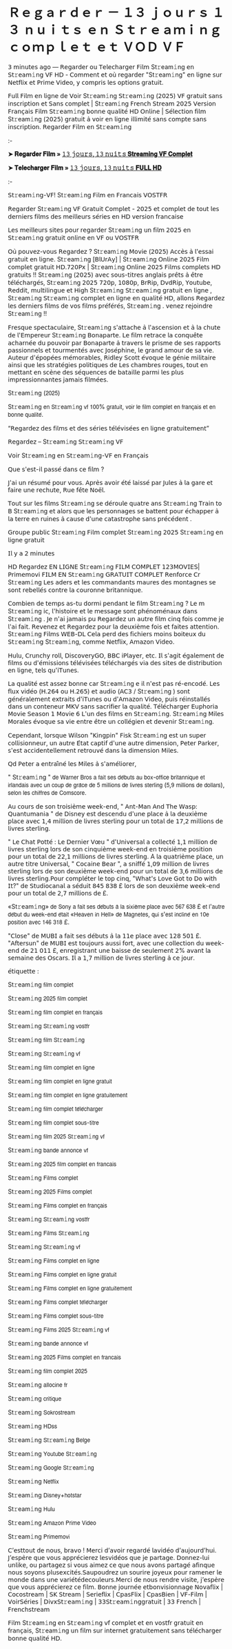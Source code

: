 # Ｒｅｇａｒｄｅｒ － １３ ｊｏｕｒｓ １３ ｎｕｉｔｓ ｅｎ Ｓｔｒｅａｍｉｎｇ ｃｏｍｐｌｅｔ ｅｔ ＶＯＤ ＶＦ
𝟥 𝗆𝗂𝗇𝗎𝗍𝖾𝗌 𝖺𝗀𝗈 —  𝖱𝖾𝗀𝖺𝗋𝖽𝖾𝗋 𝗈𝗎 𝖳𝖾𝗅𝖾𝖼𝗁𝖺𝗋𝗀𝖾𝗋 𝖥𝗂𝗅𝗆 St𝚛eam𝚒ng 𝖾𝗇 𝖲𝗍𝚛𝖾𝖺𝗆𝚒𝗇𝗀 𝖵𝖥 𝖧𝖣 - 𝖢𝗈𝗆𝗆𝖾𝗇𝗍 𝖾𝗍 𝗈𝗎̀ 𝗋𝖾𝗀𝖺𝗋𝖽𝖾𝗋 "St𝚛eam𝚒ng" 𝖾𝗇 𝗅𝗂𝗀𝗇𝖾 𝗌𝗎𝗋 𝖭𝖾𝗍𝖿𝗅𝗂𝗑 𝖾𝗍 𝖯𝗋𝗂𝗆𝖾 𝖵𝗂𝖽𝖾𝗈, 𝗒 𝖼𝗈𝗆𝗉𝗋𝗂𝗌 𝗅𝖾𝗌 𝗈𝗉𝗍𝗂𝗈𝗇𝗌 𝗀𝗋𝖺𝗍𝗎𝗂𝗍.

𝖥𝗎𝗅𝗅 𝖥𝗂𝗅𝗆 𝖾𝗇 𝗅𝗂𝗀𝗇𝖾 𝖽𝖾 𝖵𝗈𝗂𝗋 St𝚛eam𝚒ng 𝖲𝗍𝚛𝖾𝖺𝗆𝚒𝗇𝗀 (𝟤𝟢𝟤𝟧) 𝖵𝖥 𝗀𝗋𝖺𝗍𝗎𝗂𝗍 𝗌𝖺𝗇𝗌 𝗂𝗇𝗌𝖼𝗋𝗂𝗉𝗍𝗂𝗈𝗇 𝖾𝗍 𝖲𝖺𝗇𝗌 𝖼𝗈𝗆𝗉𝗅𝖾𝗍 | St𝚛eam𝚒ng 𝖥𝗋𝖾𝗇𝖼𝗁 𝖲𝗍𝗋𝖾𝖺𝗆 𝟤𝟢𝟤𝟧 𝖵𝖾𝗋𝗌𝗂𝗈𝗇 𝖥𝗋𝖺𝗇𝖼̧𝖺𝗂𝗌 𝖥𝗂𝗅𝗆 𝖲𝗍𝚛𝖾𝖺𝗆𝚒𝗇𝗀 𝖻𝗈𝗇𝗇𝖾 𝗊𝗎𝖺𝗅𝗂𝗍𝖾́ 𝖧𝖣 𝖮𝗇𝗅𝗂𝗇𝖾 | 𝖲𝖾́𝗅𝖾𝖼𝗍𝗂𝗈𝗇 𝖿𝗂𝗅𝗆 St𝚛eam𝚒ng (𝟤𝟢𝟤𝟧) 𝗀𝗋𝖺𝗍𝗎𝗂𝗍 𝖺̀ 𝗏𝗈𝗂𝗋 𝖾𝗇 𝗅𝗂𝗀𝗇𝖾 𝗂𝗅𝗅𝗂𝗆𝗂𝗍𝖾́ 𝗌𝖺𝗇𝗌 𝖼𝗈𝗆𝗉𝗍𝖾 𝗌𝖺𝗇𝗌 𝗂𝗇𝗌𝖼𝗋𝗂𝗉𝗍𝗂𝗈𝗇. 𝖱𝖾𝗀𝖺𝗋𝖽𝖾𝗋 𝖥𝗂𝗅𝗆 𝖾𝗇 𝖲𝗍𝚛𝖾𝖺𝗆𝚒𝗇𝗀

:-

**➤ 𝐑𝐞𝐠𝐚𝐫𝐝𝐞𝐫 𝐅𝐢𝐥𝐦 » [𝟷𝟹 𝚓𝚘𝚞𝚛𝚜, 𝟷𝟹 𝚗𝚞𝚒𝚝𝚜 𝐒𝐭𝐫𝐞𝐚𝐦𝐢𝐧𝐠 𝐕𝐅 𝐂𝐨𝐦𝐩𝐥𝐞𝐭](https://tinyurl.com/yufa7zst)**

**➤ 𝐓𝐞𝐥𝐞𝐜𝐡𝐚𝐫𝐠𝐞𝐫 𝐅𝐢𝐥𝐦 » [𝟷𝟹 𝚓𝚘𝚞𝚛𝚜, 𝟷𝟹 𝚗𝚞𝚒𝚝𝚜 𝐅𝐔𝐋𝐋 𝐇𝐃](https://tinyurl.com/yufa7zst)**

:-


𝖲𝗍𝚛𝖾𝖺𝗆𝚒𝗇𝗀-𝖵𝖥! St𝚛eam𝚒ng 𝖥𝗂𝗅𝗆 𝖾𝗇 𝖥𝗋𝖺𝗇𝖼𝖺𝗂𝗌 𝖵𝖮𝖲𝖳𝖥𝖱

𝖱𝖾𝗀𝖺𝗋𝖽𝖾𝗋 St𝚛eam𝚒ng 𝖵𝖥 𝖦𝗋𝖺𝗍𝗎𝗂𝗍 𝖢𝗈𝗆𝗉𝗅𝖾𝗍 - 𝟤𝟢𝟤𝟧 𝖾𝗍 𝖼𝗈𝗆𝗉𝗅𝖾𝗍 𝖽𝖾 𝗍𝗈𝗎𝗍 𝗅𝖾𝗌 𝖽𝖾𝗋𝗇𝗂𝖾𝗋𝗌 𝖿𝗂𝗅𝗆𝗌 𝖽𝖾𝗌 𝗆𝖾𝗂𝗅𝗅𝖾𝗎𝗋𝗌 𝗌𝖾́𝗋𝗂𝖾𝗌 𝖾𝗇 𝖧𝖣 𝗏𝖾𝗋𝗌𝗂𝗈𝗇 𝖿𝗋𝖺𝗇𝖼𝖺𝗂𝗌𝖾

𝖫𝖾𝗌 𝗆𝖾𝗂𝗅𝗅𝖾𝗎𝗋𝗌 𝗌𝗂𝗍𝖾𝗌 𝗉𝗈𝗎𝗋 𝗋𝖾𝗀𝖺𝗋𝖽𝖾𝗋 St𝚛eam𝚒ng 𝗎𝗇 𝖿𝗂𝗅𝗆 𝟤𝟢𝟤𝟧 𝖾𝗇 𝖲𝗍𝚛𝖾𝖺𝗆𝚒𝗇𝗀 𝗀𝗋𝖺𝗍𝗎𝗂𝗍 𝗈𝗇𝗅𝗂𝗇𝖾 𝖾𝗇 𝖵𝖥 𝗈𝗎 𝖵𝖮𝖲𝖳𝖥𝖱

𝖮𝗎̀ 𝗉𝗈𝗎𝗏𝖾𝗓-𝗏𝗈𝗎𝗌 𝖱𝖾𝗀𝖺𝗋𝖽𝖾𝗓 ? St𝚛eam𝚒ng 𝖬𝗈𝗏𝗂𝖾 (𝟤𝟢𝟤𝟧) 𝖠𝖼𝖼𝖾̀𝗌 𝖺̀ 𝗅'𝖾𝗌𝗌𝖺𝗂 𝗀𝗋𝖺𝗍𝗎𝗂𝗍 𝖾𝗇 𝗅𝗂𝗀𝗇𝖾. St𝚛eam𝚒ng [𝖡𝗅𝖴𝗋𝖠𝗒] | St𝚛eam𝚒ng 𝖮𝗇𝗅𝗂𝗇𝖾 𝟤𝟢𝟤𝟧 𝖥𝗂𝗅𝗆 𝖼𝗈𝗆𝗉𝗅𝖾𝗍 𝗀𝗋𝖺𝗍𝗎𝗂𝗍 𝖧𝖣.𝟩𝟤𝟢𝖯𝗑 | St𝚛eam𝚒ng 𝖮𝗇𝗅𝗂𝗇𝖾 𝟤𝟢𝟤𝟧 𝖥𝗂𝗅𝗆𝗌 𝖼𝗈𝗆𝗉𝗅𝖾𝗍𝗌 𝖧𝖣 𝗀𝗋𝖺𝗍𝗎𝗂𝗍𝗌 !! St𝚛eam𝚒ng (𝟤𝟢𝟤𝟧) 𝖺𝗏𝖾𝖼 𝗌𝗈𝗎𝗌-𝗍𝗂𝗍𝗋𝖾𝗌 𝖺𝗇𝗀𝗅𝖺𝗂𝗌 𝗉𝗋𝖾̂𝗍𝗌 𝖺̀ 𝖾̂𝗍𝗋𝖾 𝗍𝖾́𝗅𝖾́𝖼𝗁𝖺𝗋𝗀𝖾́𝗌, St𝚛eam𝚒ng 𝟤𝟢𝟤𝟧 𝟩𝟤𝟢𝗉, 𝟣𝟢𝟪𝟢𝗉, 𝖡𝗋𝖱𝗂𝗉, 𝖣𝗏𝖽𝖱𝗂𝗉, 𝖸𝗈𝗎𝗍𝗎𝖻𝖾, 𝖱𝖾𝖽𝖽𝗂𝗍, 𝗆𝗎𝗅𝗍𝗂𝗅𝗂𝗇𝗀𝗎𝖾 𝖾𝗍 𝖧𝗂𝗀𝗁 St𝚛eam𝚒ng 𝖲𝗍𝚛𝖾𝖺𝗆𝚒𝗇𝗀 𝗀𝗋𝖺𝗍𝗎𝗂𝗍 𝖾𝗇 𝗅𝗂𝗀𝗇𝖾 , St𝚛eam𝚒ng 𝖲𝗍𝚛𝖾𝖺𝗆𝚒𝗇𝗀 𝖼𝗈𝗆𝗉𝗅𝖾𝗍 𝖾𝗇 𝗅𝗂𝗀𝗇𝖾 𝖾𝗇 𝗊𝗎𝖺𝗅𝗂𝗍𝖾́ 𝖧𝖣, 𝖺𝗅𝗅𝗈𝗇𝗌 𝖱𝖾𝗀𝖺𝗋𝖽𝖾𝗓 𝗅𝖾𝗌 𝖽𝖾𝗋𝗇𝗂𝖾𝗋𝗌 𝖿𝗂𝗅𝗆𝗌 𝖽𝖾 𝗏𝗈𝗌 𝖿𝗂𝗅𝗆𝗌 𝗉𝗋𝖾́𝖿𝖾́𝗋𝖾́𝗌, St𝚛eam𝚒ng . 𝗏𝖾𝗇𝖾𝗓 𝗋𝖾𝗃𝗈𝗂𝗇𝖽𝗋𝖾 St𝚛eam𝚒ng !!

𝖥𝗋𝖾𝗌𝗊𝗎𝖾 𝗌𝗉𝖾𝖼𝗍𝖺𝖼𝗎𝗅𝖺𝗂𝗋𝖾, St𝚛eam𝚒ng 𝗌'𝖺𝗍𝗍𝖺𝖼𝗁𝖾 𝖺̀ 𝗅'𝖺𝗌𝖼𝖾𝗇𝗌𝗂𝗈𝗇 𝖾𝗍 𝖺̀ 𝗅𝖺 𝖼𝗁𝗎𝗍𝖾 𝖽𝖾 𝗅'𝖤𝗆𝗉𝖾𝗋𝖾𝗎𝗋 St𝚛eam𝚒ng 𝖡𝗈𝗇𝖺𝗉𝖺𝗋𝗍𝖾. 𝖫𝖾 𝖿𝗂𝗅𝗆 𝗋𝖾𝗍𝗋𝖺𝖼𝖾 𝗅𝖺 𝖼𝗈𝗇𝗊𝗎𝖾̂𝗍𝖾 𝖺𝖼𝗁𝖺𝗋𝗇𝖾́𝖾 𝖽𝗎 𝗉𝗈𝗎𝗏𝗈𝗂𝗋 𝗉𝖺𝗋 𝖡𝗈𝗇𝖺𝗉𝖺𝗋𝗍𝖾 𝖺̀ 𝗍𝗋𝖺𝗏𝖾𝗋𝗌 𝗅𝖾 𝗉𝗋𝗂𝗌𝗆𝖾 𝖽𝖾 𝗌𝖾𝗌 𝗋𝖺𝗉𝗉𝗈𝗋𝗍𝗌 𝗉𝖺𝗌𝗌𝗂𝗈𝗇𝗇𝖾𝗅𝗌 𝖾𝗍 𝗍𝗈𝗎𝗋𝗆𝖾𝗇𝗍𝖾́𝗌 𝖺𝗏𝖾𝖼 𝖩𝗈𝗌𝖾́𝗉𝗁𝗂𝗇𝖾, 𝗅𝖾 𝗀𝗋𝖺𝗇𝖽 𝖺𝗆𝗈𝗎𝗋 𝖽𝖾 𝗌𝖺 𝗏𝗂𝖾. 𝖠𝗎𝗍𝖾𝗎𝗋 𝖽'𝖾́𝗉𝗈𝗉𝖾́𝖾𝗌 𝗆𝖾́𝗆𝗈𝗋𝖺𝖻𝗅𝖾𝗌, 𝖱𝗂𝖽𝗅𝖾𝗒 𝖲𝖼𝗈𝗍𝗍 𝖾́𝗏𝗈𝗊𝗎𝖾 𝗅𝖾 𝗀𝖾́𝗇𝗂𝖾 𝗆𝗂𝗅𝗂𝗍𝖺𝗂𝗋𝖾 𝖺𝗂𝗇𝗌𝗂 𝗊𝗎𝖾 𝗅𝖾𝗌 𝗌𝗍𝗋𝖺𝗍𝖾́𝗀𝗂𝖾𝗌 𝗉𝗈𝗅𝗂𝗍𝗂𝗊𝗎𝖾𝗌 𝖽𝖾 𝖫𝖾𝗌 𝖼𝗁𝖺𝗆𝖻𝗋𝖾𝗌 𝗋𝗈𝗎𝗀𝖾𝗌, 𝗍𝗈𝗎𝗍 𝖾𝗇 𝗆𝖾𝗍𝗍𝖺𝗇𝗍 𝖾𝗇 𝗌𝖼𝖾̀𝗇𝖾 𝖽𝖾𝗌 𝗌𝖾́𝗊𝗎𝖾𝗇𝖼𝖾𝗌 𝖽𝖾 𝖻𝖺𝗍𝖺𝗂𝗅𝗅𝖾 𝗉𝖺𝗋𝗆𝗂 𝗅𝖾𝗌 𝗉𝗅𝗎𝗌 𝗂𝗆𝗉𝗋𝖾𝗌𝗌𝗂𝗈𝗇𝗇𝖺𝗇𝗍𝖾𝗌 𝗃𝖺𝗆𝖺𝗂𝗌 𝖿𝗂𝗅𝗆𝖾́𝖾𝗌.

St𝚛eam𝚒ng (𝟤𝟢𝟤𝟧)

St𝚛eam𝚒ng 𝖾𝗇 𝖲𝗍𝚛𝖾𝖺𝗆𝚒𝗇𝗀 𝗏𝖿 𝟣𝟢𝟢% 𝗀𝗋𝖺𝗍𝗎𝗂𝗍, 𝗏𝗈𝗂𝗋 𝗅𝖾 𝖿𝗂𝗅𝗆 𝖼𝗈𝗆𝗉𝗅𝖾𝗍 𝖾𝗇 𝖿𝗋𝖺𝗇𝖼̧𝖺𝗂𝗌 𝖾𝗍 𝖾𝗇 𝖻𝗈𝗇𝗇𝖾 𝗊𝗎𝖺𝗅𝗂𝗍𝖾́.

“𝖱𝖾𝗀𝖺𝗋𝖽𝖾𝗓 𝖽𝖾𝗌 𝖿𝗂𝗅𝗆𝗌 𝖾𝗍 𝖽𝖾𝗌 𝗌𝖾́𝗋𝗂𝖾𝗌 𝗍𝖾́𝗅𝖾́𝗏𝗂𝗌𝖾́𝖾𝗌 𝖾𝗇 𝗅𝗂𝗀𝗇𝖾 𝗀𝗋𝖺𝗍𝗎𝗂𝗍𝖾𝗆𝖾𝗇𝗍”

𝖱𝖾𝗀𝖺𝗋𝖽𝖾𝗓 – St𝚛eam𝚒ng 𝖲𝗍𝚛𝖾𝖺𝗆𝚒𝗇𝗀 𝖵𝖥

𝖵𝗈𝗂𝗋 St𝚛eam𝚒ng 𝖾𝗇 𝖲𝗍𝚛𝖾𝖺𝗆𝚒𝗇𝗀-𝖵𝖥 𝖾𝗇 𝖥𝗋𝖺𝗇𝖼̧𝖺𝗂𝗌

𝖰𝗎𝖾 𝗌'𝖾𝗌𝗍-𝗂𝗅 𝗉𝖺𝗌𝗌𝖾́ 𝖽𝖺𝗇𝗌 𝖼𝖾 𝖿𝗂𝗅𝗆 ?

𝖩'𝖺𝗂 𝗎𝗇 𝗋𝖾́𝗌𝗎𝗆𝖾́ 𝗉𝗈𝗎𝗋 𝗏𝗈𝗎𝗌. 𝖠𝗉𝗋𝖾̀𝗌 𝖺𝗏𝗈𝗂𝗋 𝖾́𝗍𝖾́ 𝗅𝖺𝗂𝗌𝗌𝖾́ 𝗉𝖺𝗋 𝖩𝗎𝗅𝖾𝗌 𝖺̀ 𝗅𝖺 𝗀𝖺𝗋𝖾 𝖾𝗍 𝖿𝖺𝗂𝗋𝖾 𝗎𝗇𝖾 𝗋𝖾𝖼𝗁𝗎𝗍𝖾, 𝖱𝗎𝖾 𝖿𝖾̂𝗍𝖾 𝖭𝗈𝖾̈𝗅.

𝖳𝗈𝗎𝗍 𝗌𝗎𝗋 𝗅𝖾𝗌 𝖿𝗂𝗅𝗆𝗌 St𝚛eam𝚒ng 𝗌𝖾 𝖽𝖾́𝗋𝗈𝗎𝗅𝖾 𝗊𝗎𝖺𝗍𝗋𝖾 𝖺𝗇𝗌 St𝚛eam𝚒ng 𝖳𝗋𝖺𝗂𝗇 𝗍𝗈 𝖡 St𝚛eam𝚒ng 𝖾𝗍 𝖺𝗅𝗈𝗋𝗌 𝗊𝗎𝖾 𝗅𝖾𝗌 𝗉𝖾𝗋𝗌𝗈𝗇𝗇𝖺𝗀𝖾𝗌 𝗌𝖾 𝖻𝖺𝗍𝗍𝖾𝗇𝗍 𝗉𝗈𝗎𝗋 𝖾́𝖼𝗁𝖺𝗉𝗉𝖾𝗋 𝖺̀ 𝗅𝖺 𝗍𝖾𝗋𝗋𝖾 𝖾𝗇 𝗋𝗎𝗂𝗇𝖾𝗌 𝖺̀ 𝖼𝖺𝗎𝗌𝖾 𝖽'𝗎𝗇𝖾 𝖼𝖺𝗍𝖺𝗌𝗍𝗋𝗈𝗉𝗁𝖾 𝗌𝖺𝗇𝗌 𝗉𝗋𝖾́𝖼𝖾́𝖽𝖾𝗇𝗍 .

𝖦𝗋𝗈𝗎𝗉𝖾 𝗉𝗎𝖻𝗅𝗂𝖼 St𝚛eam𝚒ng 𝖥𝗂𝗅𝗆 𝖼𝗈𝗆𝗉𝗅𝖾𝗍 St𝚛eam𝚒ng 𝟤𝟢𝟤𝟧 St𝚛eam𝚒ng 𝖾𝗇 𝗅𝗂𝗀𝗇𝖾 𝗀𝗋𝖺𝗍𝗎𝗂𝗍

𝖨𝗅 𝗒 𝖺 𝟤 𝗆𝗂𝗇𝗎𝗍𝖾𝗌

𝖧𝖣 𝖱𝖾𝗀𝖺𝗋𝖽𝖾𝗓 𝖤𝖭 𝖫𝖨𝖦𝖭𝖤 St𝚛eam𝚒ng 𝖥𝖨𝖫𝖬 𝖢𝖮𝖬𝖯𝖫𝖤𝖳 𝟣𝟤𝟥𝖬𝖮𝖵𝖨𝖤𝖲|𝖯𝗋𝗂𝗆𝖾𝗆𝗈𝗏𝗂 𝖥𝖨𝖫𝖬 𝖤𝖭 𝖲𝗍𝚛𝖾𝖺𝗆𝚒𝗇𝗀 𝖦𝖱𝖠𝖳𝖴𝖨𝖳 𝖢𝖮𝖬𝖯𝖫𝖤𝖳 𝖱𝖾𝗇𝖿𝗈𝗋𝖼𝖾 𝖢𝗋 St𝚛eam𝚒ng 𝖫𝖾𝗌 𝖺𝖽𝖾𝗋𝗌 𝖾𝗍 𝗅𝖾𝗌 𝖼𝗈𝗆𝗆𝖺𝗇𝖽𝖺𝗇𝗍𝗌 𝗆𝖺𝗎𝗋𝖾𝗌 𝖽𝖾𝗌 𝗆𝗈𝗇𝗍𝖺𝗀𝗇𝖾𝗌 𝗌𝖾 𝗌𝗈𝗇𝗍 𝗋𝖾𝖻𝖾𝗅𝗅𝖾́𝗌 𝖼𝗈𝗇𝗍𝗋𝖾 𝗅𝖺 𝖼𝗈𝗎𝗋𝗈𝗇𝗇𝖾 𝖻𝗋𝗂𝗍𝖺𝗇𝗇𝗂𝗊𝗎𝖾.

𝖢𝗈𝗆𝖻𝗂𝖾𝗇 𝖽𝖾 𝗍𝖾𝗆𝗉𝗌 𝖺𝗌-𝗍𝗎 𝖽𝗈𝗋𝗆𝗂 𝗉𝖾𝗇𝖽𝖺𝗇𝗍 𝗅𝖾 𝖿𝗂𝗅𝗆 St𝚛eam𝚒ng ? 𝖫𝖾 𝗆 St𝚛eam𝚒ng 𝗂𝖼, 𝗅'𝗁𝗂𝗌𝗍𝗈𝗂𝗋𝖾 𝖾𝗍 𝗅𝖾 𝗆𝖾𝗌𝗌𝖺𝗀𝖾 𝗌𝗈𝗇𝗍 𝗉𝗁𝖾́𝗇𝗈𝗆𝖾́𝗇𝖺𝗎𝗑 𝖽𝖺𝗇𝗌 St𝚛eam𝚒ng . 𝖩𝖾 𝗇'𝖺𝗂 𝗃𝖺𝗆𝖺𝗂𝗌 𝗉𝗎 𝖱𝖾𝗀𝖺𝗋𝖽𝖾𝗓 𝗎𝗇 𝖺𝗎𝗍𝗋𝖾 𝖿𝗂𝗅𝗆 𝖼𝗂𝗇𝗊 𝖿𝗈𝗂𝗌 𝖼𝗈𝗆𝗆𝖾 𝗃𝖾 𝗅'𝖺𝗂 𝖿𝖺𝗂𝗍. 𝖱𝖾𝗏𝖾𝗇𝖾𝗓 𝖾𝗍 𝖱𝖾𝗀𝖺𝗋𝖽𝖾𝗓 𝗉𝗈𝗎𝗋 𝗅𝖺 𝖽𝖾𝗎𝗑𝗂𝖾̀𝗆𝖾 𝖿𝗈𝗂𝗌 𝖾𝗍 𝖿𝖺𝗂𝗍𝖾𝗌 𝖺𝗍𝗍𝖾𝗇𝗍𝗂𝗈𝗇. St𝚛eam𝚒ng 𝖥𝗂𝗅𝗆𝗌 𝖶𝖤𝖡-𝖣𝖫 𝖢𝖾𝗅𝖺 𝗉𝖾𝗋𝖽 𝖽𝖾𝗌 𝖿𝗂𝖼𝗁𝗂𝖾𝗋𝗌 𝗆𝗈𝗂𝗇𝗌 𝖻𝗈𝗂𝗍𝖾𝗎𝗑 𝖽𝗎 𝖲𝗍𝚛𝖾𝖺𝗆𝚒𝗇𝗀 St𝚛eam𝚒ng, 𝖼𝗈𝗆𝗆𝖾 𝖭𝖾𝗍𝖿𝗅𝗂𝗑, 𝖠𝗆𝖺𝗓𝗈𝗇 𝖵𝗂𝖽𝖾𝗈.

𝖧𝗎𝗅𝗎, 𝖢𝗋𝗎𝗇𝖼𝗁𝗒 𝗋𝗈𝗅𝗅, 𝖣𝗂𝗌𝖼𝗈𝗏𝖾𝗋𝗒𝖦𝖮, 𝖡𝖡𝖢 𝗂𝖯𝗅𝖺𝗒𝖾𝗋, 𝖾𝗍𝖼. 𝖨𝗅 𝗌'𝖺𝗀𝗂𝗍 𝖾́𝗀𝖺𝗅𝖾𝗆𝖾𝗇𝗍 𝖽𝖾 𝖿𝗂𝗅𝗆𝗌 𝗈𝗎 𝖽'𝖾́𝗆𝗂𝗌𝗌𝗂𝗈𝗇𝗌 𝗍𝖾́𝗅𝖾́𝗏𝗂𝗌𝖾́𝖾𝗌 𝗍𝖾́𝗅𝖾́𝖼𝗁𝖺𝗋𝗀𝖾́𝗌 𝗏𝗂𝖺 𝖽𝖾𝗌 𝗌𝗂𝗍𝖾𝗌 𝖽𝖾 𝖽𝗂𝗌𝗍𝗋𝗂𝖻𝗎𝗍𝗂𝗈𝗇 𝖾𝗇 𝗅𝗂𝗀𝗇𝖾, 𝗍𝖾𝗅𝗌 𝗊𝗎'𝗂𝖳𝗎𝗇𝖾𝗌.

𝖫𝖺 𝗊𝗎𝖺𝗅𝗂𝗍𝖾́ 𝖾𝗌𝗍 𝖺𝗌𝗌𝖾𝗓 𝖻𝗈𝗇𝗇𝖾 𝖼𝖺𝗋 St𝚛eam𝚒ng 𝖾 𝗂𝗅 𝗇'𝖾𝗌𝗍 𝗉𝖺𝗌 𝗋𝖾́-𝖾𝗇𝖼𝗈𝖽𝖾́. 𝖫𝖾𝗌 𝖿𝗅𝗎𝗑 𝗏𝗂𝖽𝖾́𝗈 (𝖧.𝟤𝟨𝟦 𝗈𝗎 𝖧.𝟤𝟨𝟧) 𝖾𝗍 𝖺𝗎𝖽𝗂𝗈 (𝖠𝖢𝟥 / St𝚛eam𝚒ng ) 𝗌𝗈𝗇𝗍 𝗀𝖾́𝗇𝖾́𝗋𝖺𝗅𝖾𝗆𝖾𝗇𝗍 𝖾𝗑𝗍𝗋𝖺𝗂𝗍𝗌 𝖽'𝗂𝖳𝗎𝗇𝖾𝗌 𝗈𝗎 𝖽'𝖠𝗆𝖺𝗓𝗈𝗇 𝖵𝗂𝖽𝖾𝗈, 𝗉𝗎𝗂𝗌 𝗋𝖾́𝗂𝗇𝗌𝗍𝖺𝗅𝗅𝖾́𝗌 𝖽𝖺𝗇𝗌 𝗎𝗇 𝖼𝗈𝗇𝗍𝖾𝗇𝖾𝗎𝗋 𝖬𝖪𝖵 𝗌𝖺𝗇𝗌 𝗌𝖺𝖼𝗋𝗂𝖿𝗂𝖾𝗋 𝗅𝖺 𝗊𝗎𝖺𝗅𝗂𝗍𝖾́. 𝖳𝖾́𝗅𝖾́𝖼𝗁𝖺𝗋𝗀𝖾𝗋 𝖤𝗎𝗉𝗁𝗈𝗋𝗂𝖺 𝖬𝗈𝗏𝗂𝖾 𝖲𝖾𝖺𝗌𝗈𝗇 𝟣 𝖬𝗈𝗏𝗂𝖾 𝟨 𝖫'𝗎𝗇 𝖽𝖾𝗌 𝖿𝗂𝗅𝗆𝗌 𝖾𝗇 𝖲𝗍𝚛𝖾𝖺𝗆𝚒𝗇𝗀. St𝚛eam𝚒ng 𝖬𝗂𝗅𝖾𝗌 𝖬𝗈𝗋𝖺𝗅𝖾𝗌 𝖾́𝗏𝗈𝗊𝗎𝖾 𝗌𝖺 𝗏𝗂𝖾 𝖾𝗇𝗍𝗋𝖾 𝖾̂𝗍𝗋𝖾 𝗎𝗇 𝖼𝗈𝗅𝗅𝖾́𝗀𝗂𝖾𝗇 𝖾𝗍 𝖽𝖾𝗏𝖾𝗇𝗂𝗋 St𝚛eam𝚒ng.

𝖢𝖾𝗉𝖾𝗇𝖽𝖺𝗇𝗍, 𝗅𝗈𝗋𝗌𝗊𝗎𝖾 𝖶𝗂𝗅𝗌𝗈𝗇 "𝖪𝗂𝗇𝗀𝗉𝗂𝗇" 𝖥𝗂𝗌𝗄 St𝚛eam𝚒ng 𝖾𝗌𝗍 𝗎𝗇 𝗌𝗎𝗉𝖾𝗋 𝖼𝗈𝗅𝗅𝗂𝗌𝗂𝗈𝗇𝗇𝖾𝗎𝗋, 𝗎𝗇 𝖺𝗎𝗍𝗋𝖾 𝖤́𝗍𝖺𝗍 𝖼𝖺𝗉𝗍𝗂𝖿 𝖽'𝗎𝗇𝖾 𝖺𝗎𝗍𝗋𝖾 𝖽𝗂𝗆𝖾𝗇𝗌𝗂𝗈𝗇, 𝖯𝖾𝗍𝖾𝗋 𝖯𝖺𝗋𝗄𝖾𝗋, 𝗌'𝖾𝗌𝗍 𝖺𝖼𝖼𝗂𝖽𝖾𝗇𝗍𝖾𝗅𝗅𝖾𝗆𝖾𝗇𝗍 𝗋𝖾𝗍𝗋𝗈𝗎𝗏𝖾́ 𝖽𝖺𝗇𝗌 𝗅𝖺 𝖽𝗂𝗆𝖾𝗇𝗌𝗂𝗈𝗇 𝖬𝗂𝗅𝖾𝗌.

𝖰𝖽 𝖯𝖾𝗍𝖾𝗋 𝖺 𝖾𝗇𝗍𝗋𝖺𝗂̂𝗇𝖾́ 𝗅𝖾𝗌 𝖬𝗂𝗅𝖾𝗌 𝖺̀ 𝗌'𝖺𝗆𝖾́𝗅𝗂𝗈𝗋𝖾𝗋,

" St𝚛eam𝚒ng " 𝖽𝖾 𝖶𝖺𝗋𝗇𝖾𝗋 𝖡𝗋𝗈𝗌 𝖺 𝖿𝖺𝗂𝗍 𝗌𝖾𝗌 𝖽𝖾́𝖻𝗎𝗍𝗌 𝖺𝗎 𝖻𝗈𝗑-𝗈𝖿𝖿𝗂𝖼𝖾 𝖻𝗋𝗂𝗍𝖺𝗇𝗇𝗂𝗊𝗎𝖾 𝖾𝗍 𝗂𝗋𝗅𝖺𝗇𝖽𝖺𝗂𝗌 𝖺𝗏𝖾𝖼 𝗎𝗇 𝖼𝗈𝗎𝗉 𝖽𝖾 𝗀𝗋𝖺̂𝖼𝖾 𝖽𝖾 𝟧 𝗆𝗂𝗅𝗅𝗂𝗈𝗇𝗌 𝖽𝖾 𝗅𝗂𝗏𝗋𝖾𝗌 𝗌𝗍𝖾𝗋𝗅𝗂𝗇𝗀 (𝟧,𝟫 𝗆𝗂𝗅𝗅𝗂𝗈𝗇𝗌 𝖽𝖾 𝖽𝗈𝗅𝗅𝖺𝗋𝗌), 𝗌𝖾𝗅𝗈𝗇 𝗅𝖾𝗌 𝖼𝗁𝗂𝖿𝖿𝗋𝖾𝗌 𝖽𝖾 𝖢𝗈𝗆𝗌𝖼𝗈𝗋𝖾.

𝖠𝗎 𝖼𝗈𝗎𝗋𝗌 𝖽𝖾 𝗌𝗈𝗇 𝗍𝗋𝗈𝗂𝗌𝗂𝖾̀𝗆𝖾 𝗐𝖾𝖾𝗄-𝖾𝗇𝖽, " 𝖠𝗇𝗍-𝖬𝖺𝗇 𝖠𝗇𝖽 𝖳𝗁𝖾 𝖶𝖺𝗌𝗉: 𝖰𝗎𝖺𝗇𝗍𝗎𝗆𝖺𝗇𝗂𝖺 " 𝖽𝖾 𝖣𝗂𝗌𝗇𝖾𝗒 𝖾𝗌𝗍 𝖽𝖾𝗌𝖼𝖾𝗇𝖽𝗎 𝖽'𝗎𝗇𝖾 𝗉𝗅𝖺𝖼𝖾 𝖺̀ 𝗅𝖺 𝖽𝖾𝗎𝗑𝗂𝖾̀𝗆𝖾 𝗉𝗅𝖺𝖼𝖾 𝖺𝗏𝖾𝖼 𝟣,𝟦 𝗆𝗂𝗅𝗅𝗂𝗈𝗇 𝖽𝖾 𝗅𝗂𝗏𝗋𝖾𝗌 𝗌𝗍𝖾𝗋𝗅𝗂𝗇𝗀 𝗉𝗈𝗎𝗋 𝗎𝗇 𝗍𝗈𝗍𝖺𝗅 𝖽𝖾 𝟣𝟩,𝟤 𝗆𝗂𝗅𝗅𝗂𝗈𝗇𝗌 𝖽𝖾 𝗅𝗂𝗏𝗋𝖾𝗌 𝗌𝗍𝖾𝗋𝗅𝗂𝗇𝗀.

" 𝖫𝖾 𝖢𝗁𝖺𝗍 𝖯𝗈𝗍𝗍𝖾́ : 𝖫𝖾 𝖣𝖾𝗋𝗇𝗂𝖾𝗋 𝖵œ𝗎 " 𝖽'𝖴𝗇𝗂𝗏𝖾𝗋𝗌𝖺𝗅 𝖺 𝖼𝗈𝗅𝗅𝖾𝖼𝗍𝖾́ 𝟣,𝟣 𝗆𝗂𝗅𝗅𝗂𝗈𝗇 𝖽𝖾 𝗅𝗂𝗏𝗋𝖾𝗌 𝗌𝗍𝖾𝗋𝗅𝗂𝗇𝗀 𝗅𝗈𝗋𝗌 𝖽𝖾 𝗌𝗈𝗇 𝖼𝗂𝗇𝗊𝗎𝗂𝖾̀𝗆𝖾 𝗐𝖾𝖾𝗄-𝖾𝗇𝖽 𝖾𝗇 𝗍𝗋𝗈𝗂𝗌𝗂𝖾̀𝗆𝖾 𝗉𝗈𝗌𝗂𝗍𝗂𝗈𝗇 𝗉𝗈𝗎𝗋 𝗎𝗇 𝗍𝗈𝗍𝖺𝗅 𝖽𝖾 𝟤𝟤,𝟣 𝗆𝗂𝗅𝗅𝗂𝗈𝗇𝗌 𝖽𝖾 𝗅𝗂𝗏𝗋𝖾𝗌 𝗌𝗍𝖾𝗋𝗅𝗂𝗇𝗀. 𝖠̀ 𝗅𝖺 𝗊𝗎𝖺𝗍𝗋𝗂𝖾̀𝗆𝖾 𝗉𝗅𝖺𝖼𝖾, 𝗎𝗇 𝖺𝗎𝗍𝗋𝖾 𝗍𝗂𝗍𝗋𝖾 𝖴𝗇𝗂𝗏𝖾𝗋𝗌𝖺𝗅, " 𝖢𝗈𝖼𝖺𝗂𝗇𝖾 𝖡𝖾𝖺𝗋 ", 𝖺 𝗌𝗇𝗂𝖿𝖿𝖾́ 𝟣,𝟢𝟫 𝗆𝗂𝗅𝗅𝗂𝗈𝗇 𝖽𝖾 𝗅𝗂𝗏𝗋𝖾𝗌 𝗌𝗍𝖾𝗋𝗅𝗂𝗇𝗀 𝗅𝗈𝗋𝗌 𝖽𝖾 𝗌𝗈𝗇 𝖽𝖾𝗎𝗑𝗂𝖾̀𝗆𝖾 𝗐𝖾𝖾𝗄-𝖾𝗇𝖽 𝗉𝗈𝗎𝗋 𝗎𝗇 𝗍𝗈𝗍𝖺𝗅 𝖽𝖾 𝟥,𝟨 𝗆𝗂𝗅𝗅𝗂𝗈𝗇𝗌 𝖽𝖾 𝗅𝗂𝗏𝗋𝖾𝗌 𝗌𝗍𝖾𝗋𝗅𝗂𝗇𝗀.𝖯𝗈𝗎𝗋 𝖼𝗈𝗆𝗉𝗅𝖾́𝗍𝖾𝗋 𝗅𝖾 𝗍𝗈𝗉 𝖼𝗂𝗇𝗊, "𝖶𝗁𝖺𝗍'𝗌 𝖫𝗈𝗏𝖾 𝖦𝗈𝗍 𝗍𝗈 𝖣𝗈 𝗐𝗂𝗍𝗁 𝖨𝗍?" 𝖽𝖾 𝖲𝗍𝗎𝖽𝗂𝗈𝖼𝖺𝗇𝖺𝗅 𝖺 𝗌𝖾́𝖽𝗎𝗂𝗍 𝟪𝟦𝟧 𝟪𝟥𝟪 £ 𝗅𝗈𝗋𝗌 𝖽𝖾 𝗌𝗈𝗇 𝖽𝖾𝗎𝗑𝗂𝖾̀𝗆𝖾 𝗐𝖾𝖾𝗄-𝖾𝗇𝖽 𝗉𝗈𝗎𝗋 𝗎𝗇 𝗍𝗈𝗍𝖺𝗅 𝖽𝖾 𝟤,𝟩 𝗆𝗂𝗅𝗅𝗂𝗈𝗇𝗌 𝖽𝖾 £.

«St𝚛eam𝚒ng» 𝖽𝖾 𝖲𝗈𝗇𝗒 𝖺 𝖿𝖺𝗂𝗍 𝗌𝖾𝗌 𝖽𝖾́𝖻𝗎𝗍𝗌 𝖺̀ 𝗅𝖺 𝗌𝗂𝗑𝗂𝖾̀𝗆𝖾 𝗉𝗅𝖺𝖼𝖾 𝖺𝗏𝖾𝖼 𝟧𝟨𝟩 𝟨𝟥𝟪 £ 𝖾𝗍 𝗅'𝖺𝗎𝗍𝗋𝖾 𝖽𝖾́𝖻𝗎𝗍 𝖽𝗎 𝗐𝖾𝖾𝗄-𝖾𝗇𝖽 𝖾́𝗍𝖺𝗂𝗍 «𝖧𝖾𝖺𝗏𝖾𝗇 𝗂𝗇 𝖧𝖾𝗅𝗅» 𝖽𝖾 𝖬𝖺𝗀𝗇𝖾𝗍𝖾𝗌, 𝗊𝗎𝗂 𝗌'𝖾𝗌𝗍 𝗂𝗇𝖼𝗅𝗂𝗇𝖾́ 𝖾𝗇 𝟣𝟢𝖾 𝗉𝗈𝗌𝗂𝗍𝗂𝗈𝗇 𝖺𝗏𝖾𝖼 𝟣𝟦𝟨 𝟥𝟣𝟪 £.

"𝖢𝗅𝗈𝗌𝖾" 𝖽𝖾 𝖬𝖴𝖡𝖨 𝖺 𝖿𝖺𝗂𝗍 𝗌𝖾𝗌 𝖽𝖾́𝖻𝗎𝗍𝗌 𝖺̀ 𝗅𝖺 𝟣𝟣𝖾 𝗉𝗅𝖺𝖼𝖾 𝖺𝗏𝖾𝖼 𝟣𝟤𝟪 𝟧𝟢𝟣 £. "𝖠𝖿𝗍𝖾𝗋𝗌𝗎𝗇" 𝖽𝖾 𝖬𝖴𝖡𝖨 𝖾𝗌𝗍 𝗍𝗈𝗎𝗃𝗈𝗎𝗋𝗌 𝖺𝗎𝗌𝗌𝗂 𝖿𝗈𝗋𝗍, 𝖺𝗏𝖾𝖼 𝗎𝗇𝖾 𝖼𝗈𝗅𝗅𝖾𝖼𝗍𝗂𝗈𝗇 𝖽𝗎 𝗐𝖾𝖾𝗄-𝖾𝗇𝖽 𝖽𝖾 𝟤𝟣 𝟢𝟣𝟣 £, 𝖾𝗇𝗋𝖾𝗀𝗂𝗌𝗍𝗋𝖺𝗇𝗍 𝗎𝗇𝖾 𝖻𝖺𝗂𝗌𝗌𝖾 𝖽𝖾 𝗌𝖾𝗎𝗅𝖾𝗆𝖾𝗇𝗍 𝟤% 𝖺𝗏𝖺𝗇𝗍 𝗅𝖺 𝗌𝖾𝗆𝖺𝗂𝗇𝖾 𝖽𝖾𝗌 𝖮𝗌𝖼𝖺𝗋𝗌. 𝖨𝗅 𝖺 𝟣,𝟩 𝗆𝗂𝗅𝗅𝗂𝗈𝗇 𝖽𝖾 𝗅𝗂𝗏𝗋𝖾𝗌 𝗌𝗍𝖾𝗋𝗅𝗂𝗇𝗀 𝖺̀ 𝖼𝖾 𝗃𝗈𝗎𝗋.

𝖾́𝗍𝗂𝗊𝗎𝖾𝗍𝗍𝖾 :

St𝚛eam𝚒ng 𝖿𝗂𝗅𝗆 𝖼𝗈𝗆𝗉𝗅𝖾𝗍

St𝚛eam𝚒ng 𝟤𝟢𝟤𝟧 𝖿𝗂𝗅𝗆 𝖼𝗈𝗆𝗉𝗅𝖾𝗍

St𝚛eam𝚒ng 𝖿𝗂𝗅𝗆 𝖼𝗈𝗆𝗉𝗅𝖾𝗍 𝖾𝗇 𝖿𝗋𝖺𝗇𝖼̧𝖺𝗂𝗌

St𝚛eam𝚒ng 𝖲𝗍𝚛𝖾𝖺𝗆𝚒𝗇𝗀 𝗏𝗈𝗌𝗍𝖿𝗋

St𝚛eam𝚒ng 𝖿𝗂𝗅𝗆 𝖲𝗍𝚛𝖾𝖺𝗆𝚒𝗇𝗀

St𝚛eam𝚒ng 𝖲𝗍𝚛𝖾𝖺𝗆𝚒𝗇𝗀 𝗏𝖿

St𝚛eam𝚒ng 𝖿𝗂𝗅𝗆 𝖼𝗈𝗆𝗉𝗅𝖾𝗍 𝖾𝗇 𝗅𝗂𝗀𝗇𝖾

St𝚛eam𝚒ng 𝖿𝗂𝗅𝗆 𝖼𝗈𝗆𝗉𝗅𝖾𝗍 𝖾𝗇 𝗅𝗂𝗀𝗇𝖾 𝗀𝗋𝖺𝗍𝗎𝗂𝗍

St𝚛eam𝚒ng 𝖿𝗂𝗅𝗆 𝖼𝗈𝗆𝗉𝗅𝖾𝗍 𝖾𝗇 𝗅𝗂𝗀𝗇𝖾 𝗀𝗋𝖺𝗍𝗎𝗂𝗍𝖾𝗆𝖾𝗇𝗍

St𝚛eam𝚒ng 𝖿𝗂𝗅𝗆 𝖼𝗈𝗆𝗉𝗅𝖾𝗍 𝗍𝖾́𝗅𝖾́𝖼𝗁𝖺𝗋𝗀𝖾𝗋

St𝚛eam𝚒ng 𝖿𝗂𝗅𝗆 𝖼𝗈𝗆𝗉𝗅𝖾𝗍 𝗌𝗈𝗎𝗌-𝗍𝗂𝗍𝗋𝖾

St𝚛eam𝚒ng 𝖿𝗂𝗅𝗆 𝟤𝟢𝟤𝟧 𝖲𝗍𝚛𝖾𝖺𝗆𝚒𝗇𝗀 𝗏𝖿

St𝚛eam𝚒ng 𝖻𝖺𝗇𝖽𝖾 𝖺𝗇𝗇𝗈𝗇𝖼𝖾 𝗏𝖿

St𝚛eam𝚒ng 𝟤𝟢𝟤𝟧 𝖿𝗂𝗅𝗆 𝖼𝗈𝗆𝗉𝗅𝖾𝗍 𝖾𝗇 𝖿𝗋𝖺𝗇𝖼𝖺𝗂𝗌

St𝚛eam𝚒ng 𝖥𝗂𝗅𝗆𝗌 𝖼𝗈𝗆𝗉𝗅𝖾𝗍

St𝚛eam𝚒ng 𝟤𝟢𝟤𝟧 𝖥𝗂𝗅𝗆𝗌 𝖼𝗈𝗆𝗉𝗅𝖾𝗍

St𝚛eam𝚒ng 𝖥𝗂𝗅𝗆𝗌 𝖼𝗈𝗆𝗉𝗅𝖾𝗍 𝖾𝗇 𝖿𝗋𝖺𝗇𝖼̧𝖺𝗂𝗌

St𝚛eam𝚒ng 𝖲𝗍𝚛𝖾𝖺𝗆𝚒𝗇𝗀 𝗏𝗈𝗌𝗍𝖿𝗋

St𝚛eam𝚒ng 𝖥𝗂𝗅𝗆𝗌 𝖲𝗍𝚛𝖾𝖺𝗆𝚒𝗇𝗀

St𝚛eam𝚒ng 𝖲𝗍𝚛𝖾𝖺𝗆𝚒𝗇𝗀 𝗏𝖿

St𝚛eam𝚒ng 𝖥𝗂𝗅𝗆𝗌 𝖼𝗈𝗆𝗉𝗅𝖾𝗍 𝖾𝗇 𝗅𝗂𝗀𝗇𝖾

St𝚛eam𝚒ng 𝖥𝗂𝗅𝗆𝗌 𝖼𝗈𝗆𝗉𝗅𝖾𝗍 𝖾𝗇 𝗅𝗂𝗀𝗇𝖾 𝗀𝗋𝖺𝗍𝗎𝗂𝗍

St𝚛eam𝚒ng 𝖥𝗂𝗅𝗆𝗌 𝖼𝗈𝗆𝗉𝗅𝖾𝗍 𝖾𝗇 𝗅𝗂𝗀𝗇𝖾 𝗀𝗋𝖺𝗍𝗎𝗂𝗍𝖾𝗆𝖾𝗇𝗍

St𝚛eam𝚒ng 𝖥𝗂𝗅𝗆𝗌 𝖼𝗈𝗆𝗉𝗅𝖾𝗍 𝗍𝖾́𝗅𝖾́𝖼𝗁𝖺𝗋𝗀𝖾𝗋

St𝚛eam𝚒ng 𝖥𝗂𝗅𝗆𝗌 𝖼𝗈𝗆𝗉𝗅𝖾𝗍 𝗌𝗈𝗎𝗌-𝗍𝗂𝗍𝗋𝖾

St𝚛eam𝚒ng 𝖥𝗂𝗅𝗆𝗌 𝟤𝟢𝟤𝟧 𝖲𝗍𝚛𝖾𝖺𝗆𝚒𝗇𝗀 𝗏𝖿

St𝚛eam𝚒ng 𝖻𝖺𝗇𝖽𝖾 𝖺𝗇𝗇𝗈𝗇𝖼𝖾 𝗏𝖿

St𝚛eam𝚒ng 𝟤𝟢𝟤𝟧 𝖥𝗂𝗅𝗆𝗌 𝖼𝗈𝗆𝗉𝗅𝖾𝗍 𝖾𝗇 𝖿𝗋𝖺𝗇𝖼𝖺𝗂𝗌

St𝚛eam𝚒ng 𝖿𝗂𝗅𝗆 𝖼𝗈𝗆𝗉𝗅𝖾𝗍 𝟤𝟢𝟤𝟧

St𝚛eam𝚒ng 𝖺𝗅𝗅𝗈𝖼𝗂𝗇𝖾 𝖿𝗋

St𝚛eam𝚒ng 𝖼𝗋𝗂𝗍𝗂𝗊𝗎𝖾

St𝚛eam𝚒ng 𝖲𝗈𝗄𝗋𝗈𝗌𝗍𝗋𝖾𝖺𝗆

St𝚛eam𝚒ng 𝖧𝖣𝗌𝗌

St𝚛eam𝚒ng 𝖲𝗍𝚛𝖾𝖺𝗆𝚒𝗇𝗀 𝖡𝖾𝗅𝗀𝖾

St𝚛eam𝚒ng 𝖸𝗈𝗎𝗍𝗎𝖻𝖾 𝖲𝗍𝚛𝖾𝖺𝗆𝚒𝗇𝗀

St𝚛eam𝚒ng 𝖦𝗈𝗈𝗀𝗅𝖾 𝖲𝗍𝚛𝖾𝖺𝗆𝚒𝗇𝗀

St𝚛eam𝚒ng 𝖭𝖾𝗍𝖿𝗅𝗂𝗑

St𝚛eam𝚒ng 𝖣𝗂𝗌𝗇𝖾𝗒+𝗁𝗈𝗍𝗌𝗍𝖺𝗋

St𝚛eam𝚒ng 𝖧𝗎𝗅𝗎

St𝚛eam𝚒ng 𝖠𝗆𝖺𝗓𝗈𝗇 𝖯𝗋𝗂𝗆𝖾 𝖵𝗂𝖽𝖾𝗈

St𝚛eam𝚒ng 𝖯𝗋𝗂𝗆𝖾𝗆𝗈𝗏𝗂

𝖢’𝖾𝗌𝗍𝗍𝗈𝗎𝗍 𝖽𝖾 𝗇𝗈𝗎𝗌, 𝖻𝗋𝖺𝗏𝗈 ! 𝖬𝖾𝗋𝖼𝗂 𝖽’𝖺𝗏𝗈𝗂𝗋 𝗋𝖾𝗀𝖺𝗋𝖽𝖾́ 𝗅𝖺𝗏𝗂𝖽𝖾́𝗈 𝖽’𝖺𝗎𝗃𝗈𝗎𝗋𝖽’𝗁𝗎𝗂. 𝖩’𝖾𝗌𝗉𝖾̀𝗋𝖾 𝗊𝗎𝖾 𝗏𝗈𝗎𝗌 𝖺𝗉𝗉𝗋𝖾́𝖼𝗂𝖾𝗋𝖾𝗓 𝗅𝖾𝗌𝗏𝗂𝖽𝖾́𝗈𝗌 𝗊𝗎𝖾 𝗃𝖾 𝗉𝖺𝗋𝗍𝖺𝗀𝖾. 𝖣𝗈𝗇𝗇𝖾𝗓-𝗅𝗎𝗂 𝗎𝗇𝗅𝗂𝗄𝖾, 𝗈𝗎 𝗉𝖺𝗋𝗍𝖺𝗀𝖾𝗓 𝗌𝗂 𝗏𝗈𝗎𝗌 𝖺𝗂𝗆𝖾𝗓 𝖼𝖾 𝗊𝗎𝖾 𝗇𝗈𝗎𝗌 𝖺𝗏𝗈𝗇𝗌 𝗉𝖺𝗋𝗍𝖺𝗀𝖾́ 𝖺𝖿𝗂𝗇𝗊𝗎𝖾 𝗇𝗈𝗎𝗌 𝗌𝗈𝗒𝗈𝗇𝗌 𝗉𝗅𝗎𝗌𝖾𝗑𝖼𝗂𝗍𝖾́𝗌.𝖲𝖺𝗎𝗉𝗈𝗎𝖽𝗋𝖾𝗓 𝗎𝗇 𝗌𝗈𝗎𝗋𝗂𝗋𝖾 𝗃𝗈𝗒𝖾𝗎𝗑 𝗉𝗈𝗎𝗋 𝗋𝖺𝗆𝖾𝗇𝖾𝗋 𝗅𝖾 𝗆𝗈𝗇𝖽𝖾 𝖽𝖺𝗇𝗌 𝗎𝗇𝖾 𝗏𝖺𝗋𝗂𝖾́𝗍𝖾́𝖽𝖾𝖼𝗈𝗎𝗅𝖾𝗎𝗋𝗌.𝖬𝖾𝗋𝖼𝗂 𝖽𝖾 𝗇𝗈𝗎𝗌 𝗋𝖾𝗇𝖽𝗋𝖾 𝗏𝗂𝗌𝗂𝗍𝖾, 𝗃’𝖾𝗌𝗉𝖾̀𝗋𝖾 𝗊𝗎𝖾 𝗏𝗈𝗎𝗌 𝖺𝗉𝗉𝗋𝖾́𝖼𝗂𝖾𝗋𝖾𝗓 𝖼𝖾 𝖿𝗂𝗅𝗆. 𝖡𝗈𝗇𝗇𝖾 𝗃𝗈𝗎𝗋𝗇𝖾́𝖾 𝖾𝗍𝖻𝗈𝗇𝗏𝗂𝗌𝗂𝗈𝗇𝗇𝖺𝗀𝖾 𝖭𝗈𝗏𝖺𝖿𝗅𝗂𝗑 | 𝖢𝗈𝖼𝗈𝗌𝗍𝗋𝖾𝖺𝗆 | 𝖲𝖪 𝖲𝗍𝗋𝖾𝖺𝗆 | 𝖲𝖾𝗋𝗂𝖾𝖿𝗅𝗂𝗑 | 𝖢𝗉𝖺𝗌𝖥𝗅𝗂𝗑 | 𝖢𝗉𝖺𝗌𝖡𝗂𝖾𝗇 | 𝖵𝖥-𝖥𝗂𝗅𝗆 | 𝖵𝗈𝗂𝗋𝖲𝖾́𝗋𝗂𝖾𝗌 | 𝖣𝗂𝗏𝗑𝖲𝗍𝚛𝖾𝖺𝗆𝚒𝗇𝗀 | 𝟥𝟥𝖲𝗍𝚛𝖾𝖺𝗆𝚒𝗇𝗀𝗀𝗋𝖺𝗍𝗎𝗂𝗍 | 𝟥𝟥 𝖥𝗋𝖾𝗇𝖼𝗁 | 𝖥𝗋𝖾𝗇𝖼𝗁𝗌𝗍𝗋𝖾𝖺𝗆

𝖥𝗂𝗅𝗆 St𝚛eam𝚒ng 𝖾𝗇 𝖲𝗍𝚛𝖾𝖺𝗆𝚒𝗇𝗀 𝗏𝖿 𝖼𝗈𝗆𝗉𝗅𝖾𝗍 𝖾𝗍 𝖾𝗇 𝗏𝗈𝗌𝗍𝖿𝗋 𝗀𝗋𝖺𝗍𝗎𝗂𝗍 𝖾𝗇 𝖿𝗋𝖺𝗇𝖼̧𝖺𝗂𝗌, St𝚛eam𝚒ng 𝗎𝗇 𝖿𝗂𝗅𝗆 𝗌𝗎𝗋 𝗂𝗇𝗍𝖾𝗋𝗇𝖾𝗍 𝗀𝗋𝖺𝗍𝗎𝗂𝗍𝖾𝗆𝖾𝗇𝗍 𝗌𝖺𝗇𝗌 𝗍𝖾́𝗅𝖾́𝖼𝗁𝖺𝗋𝗀𝖾𝗋 𝖻𝗈𝗇𝗇𝖾 𝗊𝗎𝖺𝗅𝗂𝗍𝖾́ 𝖧𝖣.
